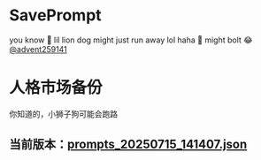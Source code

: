 # SavePrompt
you know 🫠 lil lion dog might just run away lol
haha 🐶 might bolt 😂 [@advent259141](https://github.com/advent259141)

# 人格市场备份
你知道的，小狮子狗可能会跑路

## 当前版本：[prompts_20250715_141407.json](https://github.com/Larch-C/SavePrompt/blob/main/prompts_20250715_141407.json)
